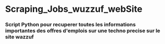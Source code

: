 # Scraping_Jobs_wuzzuf_webSite
<h3> Script Python pour recuperer toutes les informations importantes des offres d'emplois sur une techno precise sur le site wazzuf </h3>
